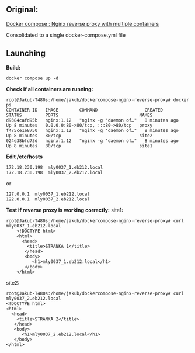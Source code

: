 Original:
---------
[Docker compose : Nginx reverse proxy with multiple containers](http://www.bogotobogo.com/DevOps/Docker/Docker-Compose-Nginx-Reverse-Proxy-Multiple-Containers.php)

Consolidated to a single docker-compose.yml file

Launching
---------
**Build:**

    docker compose up -d

**Check if all containers are running:** 

    root@Jakub-T480s:/home/jakub/dockercompose-nginx-reverse-proxy# docker ps
    CONTAINER ID   IMAGE        COMMAND                  CREATED         STATUS         PORTS                               NAMES
    d9384cafd95b   nginx:1.12   "nginx -g 'daemon of…"   8 minutes ago   Up 8 minutes   0.0.0.0:80->80/tcp, :::80->80/tcp   proxy
    f475ce1e8750   nginx:1.12   "nginx -g 'daemon of…"   8 minutes ago   Up 8 minutes   80/tcp                              site2
    024e38bfd73d   nginx:1.12   "nginx -g 'daemon of…"   8 minutes ago   Up 8 minutes   80/tcp                              site1

**Edit /etc/hosts**

	172.18.230.198  mly0037_1.eb212.local
	172.18.230.198  mly0037_2.eb212.local
or

	127.0.0.1  mly0037_1.eb212.local
	122.0.0.1  mly0037_2.eb212.local

**Test if reverse proxy is working correctly:**
site1:

    root@Jakub-T480s:/home/jakub/dockercompose-nginx-reverse-proxy# curl mly0037_1.eb212.local
    	<!DOCTYPE html>
    	<html>
    	  <head>
    	    <title>STRANKA 1</title>
    	   </head>
    	   <body>
    	      <h1>mly0037_1.eb212.local</h1>
    	   </body>
    	</html>
 site2:
 
    root@Jakub-T480s:/home/jakub/dockercompose-nginx-reverse-proxy# curl mly0037_2.eb212.local
    <!DOCTYPE html>
    <html>
      <head>
        <title>STRANKA 2</title>
       </head>
       <body>
          <h1>mly0037_2.eb212.local</h1>
       </body>
    </html>

